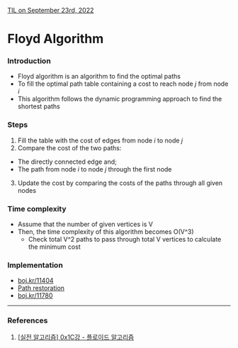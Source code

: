 [TIL on September 23rd, 2022](../../TIL/2022/09/09-23-2022.md)
# **Floyd Algorithm**
### Introduction
- Floyd algorithm is an algorithm to find the optimal paths 
- To fill the optimal path table containing a cost to reach node *j* from node *i*
- This algorithm follows the dynamic programming approach to find the shortest paths

### Steps
1. Fill the table with the cost of edges from node *i* to node *j*
2. Compare the cost of the two paths:
  * The directly connected edge and;
  * The path from node *i* to node *j* through the first node
3. Update the cost by comparing the costs of the paths through all given nodes

### Time complexity
- Assume that the number of given vertices is V
- Then, the time complexity of this algorithm becomes O(V^3)
  * Check total V^2 paths to pass through total V vertices to calculate the minimum cost

### Implementation
- [boj.kr/11404](../../Problem%20Solving/boj/Floyd%20algorithm/11404-09-23-2022.cpp)
- [Path restoration](./floyd-path-restore-09-23-2022.cpp)
- [boj.kr/11780](../../Problem%20Solving/boj/Floyd%20algorithm/11780-09-23-2022.cpp)
___

### References
1. [[실전 알고리즘] 0x1C강 - 플로이드 알고리즘](https://blog.encrypted.gg/1035)